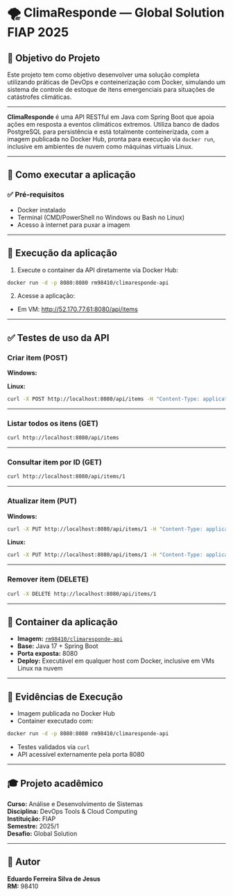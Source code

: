 # 🌪️ ClimaResponde — Global Solution FIAP 2025

## 🎯 Objetivo do Projeto

Este projeto tem como objetivo desenvolver uma solução completa utilizando práticas de DevOps e conteinerização com Docker, simulando um sistema de controle de estoque de itens emergenciais para situações de catástrofes climáticas.

---

**ClimaResponde** é uma API RESTful em Java com Spring Boot que apoia ações em resposta a eventos climáticos extremos. Utiliza banco de dados PostgreSQL para persistência e está totalmente conteinerizada, com a imagem publicada no Docker Hub, pronta para execução via `docker run`, inclusive em ambientes de nuvem como máquinas virtuais Linux.

---

## 🚀 Como executar a aplicação

### ✅ Pré-requisitos
- Docker instalado
- Terminal (CMD/PowerShell no Windows ou Bash no Linux)
- Acesso à internet para puxar a imagem

---

## 🔧 Execução da aplicação

1. Execute o container da API diretamente via Docker Hub:

```bash
docker run -d -p 8080:8080 rm98410/climaresponde-api
```

2. Acesse a aplicação:

- Em VM: http://52.170.77.61:8080/api/items

---

## ✅ Testes de uso da API

### Criar item (POST)

**Windows:**

**Linux:**
```bash
curl -X POST http://localhost:8080/api/items -H "Content-Type: application/json" -d '{"nome":"Água potável","descricao":"Distribuição emergencial"}'
```

---

### Listar todos os itens (GET)
```bash
curl http://localhost:8080/api/items
```

---

### Consultar item por ID (GET)
```bash
curl http://localhost:8080/api/items/1
```

---

### Atualizar item (PUT)

**Windows:**
```bash
curl -X PUT http://localhost:8080/api/items/1 -H "Content-Type: application/json" -d "{\"nome\": \"Atualizado\", \"quantidade\": 10}"
```

**Linux:**
```bash
curl -X PUT http://localhost:8080/api/items/1 -H "Content-Type: application/json" -d '{"nome":"Água mineral","descricao":"Atualizado"}'
```

---

### Remover item (DELETE)
```bash
curl -X DELETE http://localhost:8080/api/items/1
```

---

## 🐳 Container da aplicação

- **Imagem:** [`rm98410/climaresponde-api`](https://hub.docker.com/r/rm98410/climaresponde-api)
- **Base:** Java 17 + Spring Boot
- **Porta exposta:** 8080
- **Deploy:** Executável em qualquer host com Docker, inclusive em VMs Linux na nuvem

---

## 🧪 Evidências de Execução

- Imagem publicada no Docker Hub
- Container executado com:

```bash
docker run -d -p 8080:8080 rm98410/climaresponde-api
```

- Testes validados via `curl`
- API acessível externamente pela porta 8080

---

## 🎓 Projeto acadêmico

**Curso:** Análise e Desenvolvimento de Sistemas  
**Disciplina:** DevOps Tools & Cloud Computing  
**Instituição:** FIAP  
**Semestre:** 2025/1  
**Desafio:** Global Solution

---

## 👤 Autor

**Eduardo Ferreira Silva de Jesus**  
**RM:** 98410

